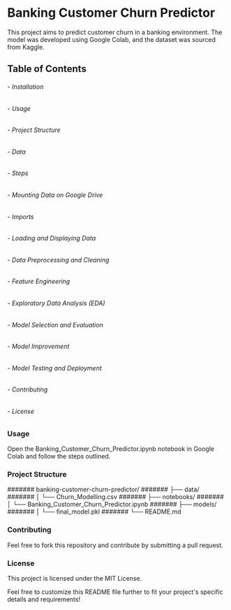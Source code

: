 # Banking Customer Churn Predictor

This project aims to predict customer churn in a banking environment. The model was developed using Google Colab, and the dataset was sourced from Kaggle.

## Table of Contents
######  - Installation
######  - Usage
######  - Project Structure
######  - Data
######  - Steps
######  - Mounting Data on Google Drive
######  - Imports
######  - Loading and Displaying Data
######  - Data Preprocessing and Cleaning
######  - Feature Engineering
######  - Exploratory Data Analysis (EDA)
######  - Model Selection and Evaluation
######  - Model Improvement
######  - Model Testing and Deployment
######  - Contributing
######  - License


<h3>Usage</h3>
Open the Banking_Customer_Churn_Predictor.ipynb notebook in Google Colab and follow the steps outlined.

<h3>Project Structure</h3>  
####### banking-customer-churn-predictor/
####### ├── data/
####### │   └── Churn_Modelling.csv
####### ├── notebooks/
####### │   └── Banking_Customer_Churn_Predictor.ipynb
####### ├── models/
####### │   └── final_model.pkl
####### └──  README.md


<h3>Contributing</h3>
Feel free to fork this repository and contribute by submitting a pull request.

<h3>License</h3>
This project is licensed under the MIT License.


Feel free to customize this README file further to fit your project's specific details and requirements!
